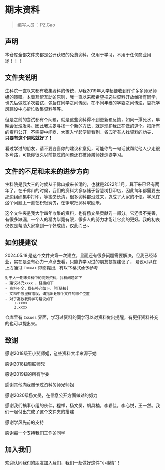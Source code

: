 # 期末资料
> 编写人员 ：PZ.Gao

## 声明
本仓库全部文件夹都是公开获取的免费资料，仅用于学习，不用于任何商业用途！！！

## 文件夹说明

生科院一直以来都有收集资料的传统，从我2019年入学起便收到许许多多师兄师姐的馈赠。本着互帮互助的原则，我一直以来都希望把这些资料开放给所有同学，也先后做过多次尝试，包括在同学之间传阅，在不同年级的学委之间传递，委托学风建设中心帮忙收集资料等等。

但是之前的尝试都有个问题，就是这些资料得不到更新和反馈，如同一潭死水，早晚会发烂发臭。因此我决定寻找一个新的方法，就是现在我正在做的这个。把所有的资料公开，不需要中间商，大家入学起便能看到，省去所有人找资料的功夫， **只要有这个网站就好了！** 

看过学过的朋友，请不要吝啬你的建议和意见，可能你的一句话就帮助他人少走很多弯路，可能你很久以前提过的问题还在被师弟师妹浏览学习。

## 文件的不足和未来的进步方向
生科院是我大三的时候从千佛山搬来长清的，也就是2022年1月，算下来已经有两年了。在千佛山的时候，我们的资料大多存储于智慧树打印店，因此每年都需要去那边组织集中打印，等搬来长清，很多资料都没过来，造成了大家的不便。学风在这个问题上一直在积极努力，在争取把资料取回来，

这个文件夹是我大学四年收集的资料，也有杨文昊贡献的一部分。它还很不完善，有很多缺漏，一个人的精力毕竟有限，很多人的努力才能让它变的更好。我的初衷仅仅是帮助大家拿到一个好成绩，仅此而已~


## 如何提建议
2024.05.18 是这个文件夹第一次建立，里面还有很多问题需要解决，但我已经毕业，实在是没有心力一点点去看，只能靠学习过的朋友提提建议了，
建议可以在上方通过 `Issues` 界面提出，有以下格式给予参考
```
对于大一期末资料中的高数资料，我有问题如下
- 建议补充xxxx ，链接如下
- 资料不全，我有补充如下，附[链接]
- 文档中哪里有错误，请指出是哪个文件的哪个位置
- 对于高数我有学习建议如下
    1.xxxx
    2.xxxx
```
仓库里有 `Issues` 界面，学习过资料的同学可以对资料做出提醒，有更好资料补充的也可以提出来。

## 致谢
感谢2018级王小斐师姐，这些资料大半来源于她

感谢2018级周朕师兄

感谢2019级的所有学委

感谢其他向我赠予过资料的师兄师姐

感谢2020级杨文昊，在信息公开方面做过的努力

感谢我们搞事小组的伙伴，程祥，杨文昊，胡具楠，李颖佳，李心悦，王一然。我们一起付出完成了这个文件夹的搭建

感谢学风先前的支持

感谢每一个支持我们工作的同学


## 加入我们
欢迎认同我们的朋友加入我们，我们一起做好这件“小事情”！


